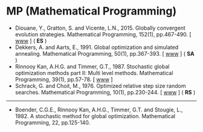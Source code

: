 # MP (Mathematical Programming)

* Diouane, Y., Gratton, S. and Vicente, L.N., 2015. Globally convergent evolution strategies. Mathematical Programming, 152(1), pp.467-490. [ [www](https://link.springer.com/article/10.1007/s10107-014-0793-x) ] ( **ES** )
* Dekkers, A. and Aarts, E., 1991. Global optimization and simulated annealing. Mathematical Programming, 50(1), pp.367-393. [ [www](https://link.springer.com/article/10.1007/BF01594945) ] ( **SA** )
* Rinnooy Kan, A.H.G. and Timmer, G.T., 1987. Stochastic global optimization methods part II: Multi level methods. Mathematical Programming, 39(1), pp.57-78. [ [www](https://link.springer.com/article/10.1007/BF02592071) ]
* Schrack, G. and Choit, M., 1976. Optimized relative step size random searches. Mathematical Programming, 10(1), pp.230-244. [ [www](https://link.springer.com/article/10.1007/BF01580669) ] ( **RS** )

******* *** *******

* Boender, C.G.E., Rinnooy Kan, A.H.G., Timmer, G.T. and Stougie, L., 1982. A stochastic method for global optimization. Mathematical Programming, 22, pp.125-140.
